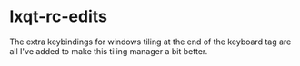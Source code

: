 # lxqt-rc-edits
The extra keybindings for windows tiling at the end of the keyboard tag are all I've added to make this tiling manager a bit better.
